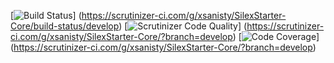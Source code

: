 [![Build Status](https://scrutinizer-ci.com/g/xsanisty/SilexStarter-Core/badges/build.png?b=develop)]
(https://scrutinizer-ci.com/g/xsanisty/SilexStarter-Core/build-status/develop)
[![Scrutinizer Code Quality](https://scrutinizer-ci.com/g/xsanisty/SilexStarter-Core/badges/quality-score.png?b=develop)]
(https://scrutinizer-ci.com/g/xsanisty/SilexStarter-Core/?branch=develop)
[![Code Coverage](https://scrutinizer-ci.com/g/xsanisty/SilexStarter-Core/badges/coverage.png?b=develop)]
(https://scrutinizer-ci.com/g/xsanisty/SilexStarter-Core/?branch=develop)